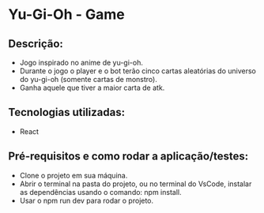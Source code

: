 # Yu-Gi-Oh - Game 

## Descrição:
* Jogo inspirado no anime de yu-gi-oh.
* Durante o jogo o player e o bot terão cinco cartas aleatórias do universo do yu-gi-oh (somente cartas de monstro).
* Ganha aquele que tiver a maior carta de atk.

## Tecnologias utilizadas:
* React

## Pré-requisitos e como rodar a aplicação/testes:
* Clone o projeto em sua máquina.
* Abrir o terminal na pasta do projeto, ou no terminal do VsCode, instalar as dependências usando o comando: npm install.
* Usar o npm run dev para rodar o projeto.
